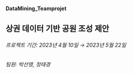#### DataMining_Teamprojet

## 상권 데이터 기반 공원 조성 제안

###### 프로젝트 기간: 2023년 4월 10일 → 2023년 5월 22일
###### 팀원: 박선영, 정태경
